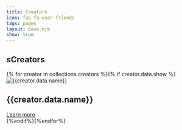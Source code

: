 ```yaml
---
title: Creators
icon: fas fa-user-friends
tags: pages
layout: base.njk
show: true
---
```


<section class="relative mx-1 md:mx-[8rem] min-h-screen pt-[4em] md:pt-[8rem]">
<h1 class="text-lg md:text-xl lg:text-2xl text-violet-900 font-medium leading-tight tracking-tight border-b-2 border-violet-400 mb-8 pb-2"><i class="fas fa-user-friends mr-2">s</i>Creators</h1>
<div class="grid grid-cols-1 md:grid-cols-2 lg:grid-cols-3 gap-16 pt-[2rem]">{% for creator in collections.creators %}{% if creator.data.show %}
    <div class="group backdrop-blur-sm bg-white/60 rounded-lg hover:shadow-lg hover:shadow-violet-500/50 flex flex-col items-center justify-between relative">
        <div class="relative rounded-full h-12 w-12 -mt-6 md:h-22 md:w-22 md:-mt-22 lg:h-24 lg:w-24 lg:-mt-12 shadow-lg">
            <img src="{{creator.data.thumbnail}}" class="absolute rounded-full h-full w-full" alt="{{creator.data.name}}" />
            <div class="absolute rounded-full opacity-30 h-full w-full bg-violet-900"></div>
        </div>
        <h1 class="bg-clip-text text-transparent bg-gradient-to-t from-violet-900 to-violet-300 drop-shadow-0_1px_1px_rgba(0,0,0,0.75) text-xl md:text-2xl lg:text-3xl m-4 p-4 lg:p-6 xl:p-8 text-center">{{creator.data.name}}</h1>
        <a href="{{creator.url}}" class="w-full text-md md:text-lg bg-violet-900 text-white py-1 px-3 md:py-2 md:px-8 text-center rounded-b-lg border-t-2 border-violet-300 group-hover:bg-violet-600 transition duration-300 ease-in-out">Learn more</a>
    </div>    {%endif%}{%endfor%}
</div>
</section>